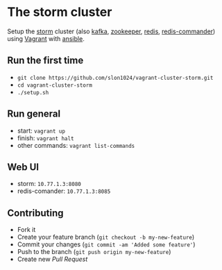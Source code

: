 The storm cluster
=====================
Setup the [storm] cluster (also [kafka], [zookeeper], [redis], [redis-commander]) using [Vagrant] with [ansible].

## Run the first time
* `git clone https://github.com/slon1024/vagrant-cluster-storm.git`
* `cd vagrant-cluster-storm`
* `./setup.sh`

## Run general
* start: `vagrant up`
* finish: `vagrant halt`
* other commands: `vagrant list-commands`

## Web UI
* storm: `10.77.1.3:8080`
* redis-comander: `10.77.1.3:8085`

## Contributing
* Fork it
* Create your feature branch (`git checkout -b my-new-feature`)
* Commit your changes (`git commit -am 'Added some feature'`)
* Push to the branch (`git push origin my-new-feature`)
* Create new *Pull Request*


[storm]:https://storm.incubator.apache.org/
[kafka]:http://kafka.apache.org/
[zookeeper]:http://zookeeper.apache.org/
[Vagrant]:http://www.vagrantup.com/
[ansible]:http://www.ansible.com/
[redis]:http://redis.io/
[redis-commander]:https://github.com/joeferner/redis-commander

